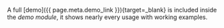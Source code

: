 A full [demo]({{ page.meta.demo_link }}){target=_blank} is included inside the *demo module*, it shows nearly every usage with working examples.